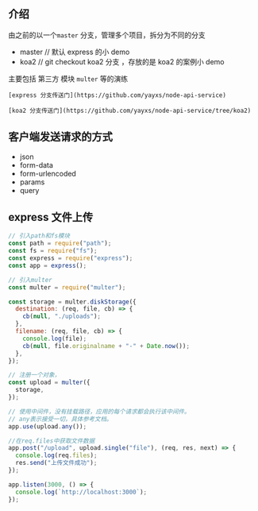 ## 介绍

由之前的以一个`master` 分支，管理多个项目，拆分为不同的分支

- master // 默认 express 的小 demo
- koa2 // git checkout koa2 分支 ，存放的是 koa2 的案例小 demo

主要包括 第三方 模块 `multer` 等的演练

```
[express 分支传送门](https://github.com/yayxs/node-api-service)

[koa2 分支传送门](https://github.com/yayxs/node-api-service/tree/koa2)
```

## 客户端发送请求的方式

- json
- form-data
- form-urlencoded
- params
- query

## express 文件上传

```js
// 引入path和fs模块
const path = require("path");
const fs = require("fs");
const express = require("express");
const app = express();

// 引入multer
const multer = require("multer");

const storage = multer.diskStorage({
  destination: (req, file, cb) => {
    cb(null, "./uploads");
  },
  filename: (req, file, cb) => {
    console.log(file);
    cb(null, file.originalname + "-" + Date.now());
  },
});

// 注册一个对象，
const upload = multer({
  storage,
});

// 使用中间件，没有挂载路径，应用的每个请求都会执行该中间件。
// any表示接受一切，具体参考文档。
app.use(upload.any());

//在req.files中获取文件数据
app.post("/upload", upload.single("file"), (req, res, next) => {
  console.log(req.files);
  res.send("上传文件成功");
});

app.listen(3000, () => {
  console.log(`http://localhost:3000`);
});
```
